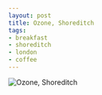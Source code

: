 ```yaml
---
layout: post
title: Ozone, Shoreditch
tags:
- breakfast
- shoreditch
- london
- coffee
---
```

![Ozone, Shoreditch](http://farm4.staticflickr.com/3733/9223270867_db8e89b9ab_o.jpg)
